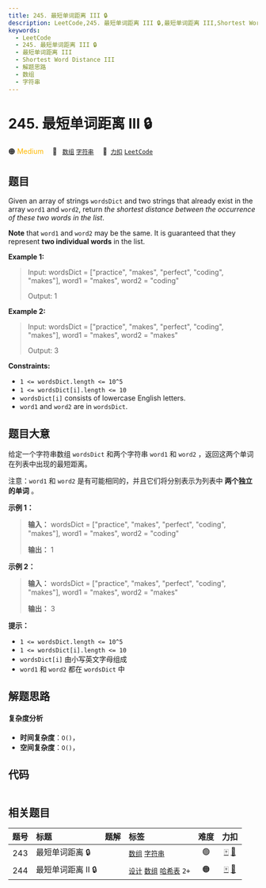 ```yaml
---
title: 245. 最短单词距离 III 🔒
description: LeetCode,245. 最短单词距离 III 🔒,最短单词距离 III,Shortest Word Distance III,解题思路,数组,字符串
keywords:
  - LeetCode
  - 245. 最短单词距离 III 🔒
  - 最短单词距离 III
  - Shortest Word Distance III
  - 解题思路
  - 数组
  - 字符串
---
```


# 245. 最短单词距离 III 🔒

🟠 <font color=#ffb800>Medium</font>&emsp; 🔖&ensp; [`数组`](/tag/array.md) [`字符串`](/tag/string.md)&emsp; 🔗&ensp;[`力扣`](https://leetcode.cn/problems/shortest-word-distance-iii) [`LeetCode`](https://leetcode.com/problems/shortest-word-distance-iii)

## 题目

Given an array of strings `wordsDict` and two strings that already exist in
the array `word1` and `word2`, return _the shortest distance between the
occurrence of these two words in the list_.

**Note** that `word1` and `word2` may be the same. It is guaranteed that they
represent **two individual words** in the list.



**Example 1:**

> Input: wordsDict = ["practice", "makes", "perfect", "coding", "makes"], word1 = "makes", word2 = "coding"
> 
> Output: 1

**Example 2:**

> Input: wordsDict = ["practice", "makes", "perfect", "coding", "makes"], word1 = "makes", word2 = "makes"
> 
> Output: 3

**Constraints:**

  * `1 <= wordsDict.length <= 10^5`
  * `1 <= wordsDict[i].length <= 10`
  * `wordsDict[i]` consists of lowercase English letters.
  * `word1` and `word2` are in `wordsDict`.


## 题目大意

给定一个字符串数组 `wordsDict` 和两个字符串 `word1` 和 `word2` ，返回这两个单词在列表中出现的最短距离。

注意：`word1` 和 `word2` 是有可能相同的，并且它们将分别表示为列表中 **两个独立的单词** 。



**示例 1：**

> 
> 
> 
> 
> 
> **输入：** wordsDict = ["practice", "makes", "perfect", "coding", "makes"], word1 = "makes", word2 = "coding"
> 
> **输出：** 1
> 
> 

**示例 2：**

> 
> 
> 
> 
> 
> **输入：** wordsDict = ["practice", "makes", "perfect", "coding", "makes"], word1 = "makes", word2 = "makes"
> 
> **输出：** 3
> 
> 



**提示：**

  * `1 <= wordsDict.length <= 10^5`
  * `1 <= wordsDict[i].length <= 10`
  * `wordsDict[i]` 由小写英文字母组成
  * `word1` 和 `word2` 都在 `wordsDict` 中


## 解题思路

#### 复杂度分析

- **时间复杂度**：`O()`，
- **空间复杂度**：`O()`，

## 代码

```javascript

```

## 相关题目

<!-- prettier-ignore -->
| 题号 | 标题 | 题解 | 标签 | 难度 | 力扣 |
| :------: | :------ | :------: | :------ | :------: | :------: |
| 243 | 最短单词距离 🔒 |  |  [`数组`](/tag/array.md) [`字符串`](/tag/string.md) | 🟢 | [🀄️](https://leetcode.cn/problems/shortest-word-distance) [🔗](https://leetcode.com/problems/shortest-word-distance) |
| 244 | 最短单词距离 II 🔒 |  |  [`设计`](/tag/design.md) [`数组`](/tag/array.md) [`哈希表`](/tag/hash-table.md) `2+` | 🟠 | [🀄️](https://leetcode.cn/problems/shortest-word-distance-ii) [🔗](https://leetcode.com/problems/shortest-word-distance-ii) |